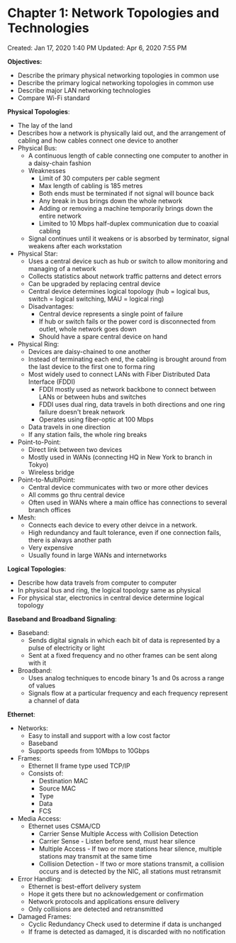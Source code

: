 # Chapter 1: Network Topologies and Technologies

Created: Jan 17, 2020 1:40 PM
Updated: Apr 6, 2020 7:55 PM

**Objectives:**

- Describe the primary physical networking topologies in common use
- Describe the primary logical networking topologies in common use
- Describe major LAN networking technologies
- Compare Wi-Fi standard

**Physical Topologies**:

- The lay of the land
- Describes how a network is physically laid out, and the arrangement of cabling and how cables connect one device to another
- Physical Bus:
    - A continuous length of cable connecting one computer to another in a daisy-chain fashion
    - Weaknesses
        - Limit of 30 computers per cable segment
        - Max length of cabling is 185 metres
        - Both ends must be terminated if not signal will bounce back
        - Any break in bus brings down the whole network
        - Adding or removing a machine temporarily brings down the entire network
        - Limited to 10 Mbps half-duplex communication due to coaxial cabling
    - Signal continues until it weakens or is absorbed by terminator, signal weakens after each workstation
- Physical Star:
    - Uses a central device such as hub or switch to allow monitoring and managing of a network
    - Collects statistics about network traffic patterns and detect errors
    - Can be upgraded by replacing central device
    - Central device determines logical topology (hub = logical bus, switch = logical switching, MAU = logical ring)
    - Disadvantages:
        - Central device represents a single point of failure
        - If hub or switch fails or the power cord is disconnected from outlet, whole network goes down
        - Should have a spare central device on hand
- Physical Ring:
    - Devices are daisy-chained to one another
    - Instead of terminating each end, the cabling is brought around from the last device to the first one to forma ring
    - Most widely used to connect LANs with Fiber Distributed Data Interface (FDDI)
        - FDDI mostly used as network backbone to connect between LANs or between hubs and switches
        - FDDI uses dual ring, data travels in both directions and one ring failure doesn't break network
        - Operates using fiber-optic at 100 Mbps
    - Data travels in one direction
    - If any station fails, the whole ring breaks
- Point-to-Point:
    - Direct link between two devices
    - Mostly used in WANs (connecting HQ in New York to branch in Tokyo)
    - Wireless bridge
- Point-to-MultiPoint:
    - Central device communicates with two or more other devices
    - All comms go thru central device
    - Often used in WANs where a main office has connections to several branch offices
- Mesh:
    - Connects each device to every other deivce in a network.
    - High redundancy and fault tolerance, even if one connection fails, there is always another path
    - Very expensive
    - Usually found in large WANs and internetworks

**Logical Topologies**:

- Describe how data travels from computer to computer
- In physical bus and ring, the logical topology same as physical
- For physical star, electronics in central device determine logical topology

**Baseband and Broadband Signaling**:

- Baseband:
    - Sends digital signals in which each bit of data is represented by a pulse of electricity or light
    - Sent at a fixed frequency and no other frames can be sent along with it
- Broadband:
    - Uses analog techniques to encode binary 1s and 0s across a range of values
    - Signals flow at a particular frequency and each frequency represent a channel of data

**Ethernet**:

- Networks:
    - Easy to install and support with a low cost factor
    - Baseband
    - Supports speeds from 10Mbps to 10Gbps
- Frames:
    - Ethernet II frame type used TCP/IP
    - Consists of:
        - Destination MAC
        - Source MAC
        - Type
        - Data
        - FCS
- Media Access:
    - Ethernet uses CSMA/CD
        - Carrier Sense Multiple Access with Collision Detection
        - Carrier Sense - Listen before send, must hear silence
        - Multiple Access - If two or more stations hear silence, multiple stations may transmit at the same time
        - Collision Detection - If two or more stations transmit, a collision occurs and is detected by the NIC, all stations must retransmit
- Error Handling:
    - Ethernet is best-effort delivery system
    - Hope it gets there but no acknowledgement or confirmation
    - Network protocols and applications ensure delivery
    - Only collisions are detected and retransmitted
- Damaged Frames:
    - Cyclic Redundancy Check used to determine if data is unchanged
    - If frame is detected as damaged, it is discarded with no notification
